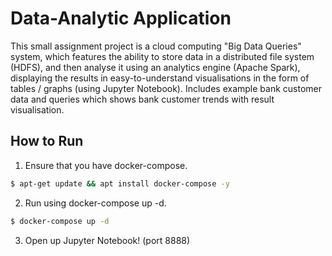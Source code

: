 # Data-Analytic Application

This small assignment project is a cloud computing "Big Data Queries" system, which features the ability to store data in a distributed file system (HDFS), and then analyse it using an analytics engine (Apache Spark), displaying the results in easy-to-understand visualisations in the form of tables / graphs (using Jupyter Notebook). Includes example bank customer data and queries which shows bank customer trends with result visualisation.

## How to Run

1. Ensure that you have docker-compose.

```sh
$ apt-get update && apt install docker-compose -y
```

2. Run using docker-compose up -d.

```sh
$ docker-compose up -d
```

3. Open up Jupyter Notebook! (port 8888)
